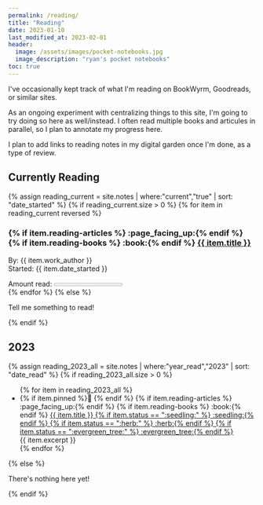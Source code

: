 ```yaml
---
permalink: /reading/
title: "Reading"
date: 2023-01-10
last_modified_at: 2023-02-01
header: 
  image: /assets/images/pocket-notebooks.jpg
  image_description: "ryan's pocket notebooks"
toc: true
---
```


I've occasionally kept track of what I'm reading on BookWyrm, Goodreads, or similar sites.  

As an ongoing experiment with centralizing things to this site, I'm going to try doing so here as well/instead. I often read multiple books and articules in parallel, so I plan to annotate my progress here.  

I plan to add links to reading notes in my digital garden once I'm done, as a type of review.  

## Currently Reading  

{% assign reading_current = site.notes | where:"current","true" | sort: "date_started" %}
{% if reading_current.size > 0 %}
    {% for item in reading_current reversed %}
<article>
    <h3>
        {% if item.reading-articles %} :page_facing_up:{% endif %}
        {% if item.reading-books %} :book:{% endif %}
        <a href="{{ item.url }}">{{ item.title }}
        </a></h3>
        <p>By: {{ item.work_author }}<br />
        Started: {{ item.date_started }}</p>
        <label style="margin-top: -1.4em; margin-bottom: 0em;">Amount read:</label> <progress value="{{ item.progress_current }}" max="{{ item.progress_max }}">{{ item.progress_current }} pages</progress>
</article>
    {% endfor %}
{% else %}
<p>Tell me something to read!</p>
{% endif %}

## 2023  

{% assign reading_2023_all = site.notes | where:"year_read","2023" | sort: "date_read" %}
{% if reading_2023_all.size > 0 %}
<ul>
    {% for item in reading_2023_all %}
    <li>{% if item.pinned %}📌 {% endif %}
        {% if item.reading-articles %} :page_facing_up:{% endif %}
        {% if item.reading-books %} :book:{% endif %}
        <a href="{{ item.url }}">{{ item.title }}
            {% if item.status == ":seedling:" %} :seedling:{% endif %}
            {% if item.status == ":herb:" %} :herb:{% endif %}
            {% if item.status == ":evergreen_tree:" %} :evergreen_tree:{% endif %}
        </a><br />
        {{ item.excerpt }}
        <!-- <meta class="p-summary" itemprop="description" content="{{ item.excerpt | markdownify | strip_html | strip_newlines | escape_once }}"> -->
    </li>
    {% endfor %}
</ul>
{% else %}
<p>There's nothing here yet!</p>
{% endif %}
